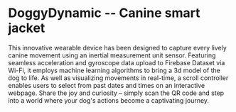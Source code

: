 # DoggyDynamic -- Canine smart jacket
This innovative wearable device has been designed to capture every lively canine movement using an inertial measurement unit sensor. Featuring seamless acceleration and gyroscope data upload to Firebase Dataset via Wi-Fi, it employs machine learning algorithms to bring a 3d model of the dog to life. As well as visualizing movements in real-time, a scroll controller enables users to select from past dates and times on an interactive webpage. Share the joy and curiosity – simply scan the QR code and step into a world where your dog's actions become a captivating journey.
